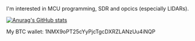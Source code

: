 I'm interested in MCU programming, SDR and opcics (especially LIDARs).  

[![Anurag's GitHub stats](https://github-readme-stats.vercel.app/api?username=iliasam)](https://github.com/anuraghazra/github-readme-stats)

My BTC wallet: 1NMX9oPT25cYyPjcTgcDXRZLANzUu4iNQP

